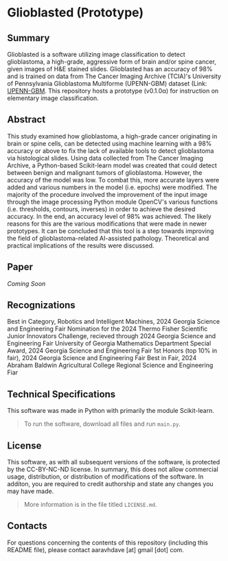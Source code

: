 # Glioblasted (Prototype)

## Summary
Glioblasted is a software utilizing image classification to detect glioblastoma, a high-grade, aggressive form of brain and/or spine cancer, given images of H&E stained slides. Glioblasted has an accuracy of 98% and is trained on data from The Cancer Imaging Archive (TCIA)'s University of Pennsylvania Glioblastoma Multiforme (UPENN-GBM) dataset (Link: [UPENN-GBM](https://pathdb.cancerimagingarchive.net/eaglescope/dist/?configurl=%2Fsystem%2Ffiles%2Fcollectionmetadata%2F202401%2Fcohort_builder_01-27-2024.json&filterState=%5B%7B%22id%22%3A%22collection%22%2C%22title%22%3A%22TCIA+Collection%22%2C%22field%22%3A%22collection%22%2C%22operation%22%3A%22eq%22%2C%22values%22%3A%22UPENN-GBM%22%7D%5D). This repository hosts a prototype (v0.1.0α) for instruction on elementary image classification.

## Abstract
This study examined how glioblastoma, a high-grade cancer originating in brain or spine cells, can be detected using machine learning with a 98% accuracy or above to fix the lack of available tools to detect glioblastoma via histological slides. Using data collected from The Cancer Imaging Archive, a Python-based Scikit-learn model was created that could detect between benign and malignant tumors of glioblastoma. However, the accuracy of the model was low. To combat this, more accurate layers were added and various numbers in the model (i.e. epochs) were modified. The majority of the procedure involved the improvement of the input image through the image processing Python module OpenCV's various functions (i.e. thresholds, contours, inverses) in order to achieve the desired accuracy. In the end, an accuracy level of 98% was achieved. The likely reasons for this are the various modifications that were made in newer prototypes. It can be concluded that this tool is a step towards improving the field of glioblastoma-related AI-assisted pathology. Theoretical and practical implications of the results were discussed.

## Paper
*Coming Soon*

## Recognizations
Best in Category, Robotics and Intelligent Machines, 2024 Georgia Science and Engineering Fair
Nomination for the 2024 Thermo Fisher Scientific Junior Innovators Challenge, recieved through 2024 Georgia Science and Engineering Fair
University of Georgia Mathematics Department Special Award, 2024 Georgia Science and Engineering Fair
1st Honors (top 10% in fair), 2024 Georgia Science and Engineering Fair
Best in Fair, 2024 Abraham Baldwin Agricultural College Regional Science and Engineering Fiar

## Technical Specifications
This software was made in Python with primarily the module Scikit-learn.
> To run the software, download all files and run `main.py`.

## License
This software, as with all subsequent versions of the software, is protected by the CC-BY-NC-ND license. In summary, this does not allow commercial usage, distribution, or distribution of modifications of the software. In additon, you are required to credit authorship and state any changes you may have made.
> More information is in the file titled `LICENSE.md`.

## Contacts
For questions concerning the contents of this repository (including this README file), please contact aaravhdave \[at] gmail \[dot] com.
